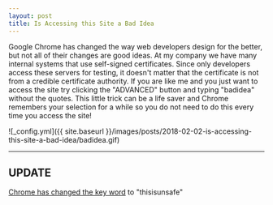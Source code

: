 ```yaml
---
layout: post
title: Is Accessing this Site a Bad Idea
---
```

Google Chrome has changed the way web developers design for the better, but not all of their changes are good ideas. At my company we have many internal systems that use self-signed certificates. Since only developers access these servers for testing, it doesn't matter that the certificate is not from a credible certificate authority. If you are like me and you just want to access the site try clicking the "ADVANCED" button and typing "badidea" without the quotes. This little trick can be a life saver and Chrome remembers your selection for a while so you do not need to do this every time you access the site!

![_config.yml]({{ site.baseurl }}/images/posts/2018-02-02-is-accessing-this-site-a-bad-idea/badidea.gif)

---
## UPDATE
[Chrome has changed the key word](https://stackoverflow.com/questions/35274659/does-using-badidea-or-thisisunsafe-to-bypass-a-chrome-certificate-hsts-error) to "thisisunsafe"
